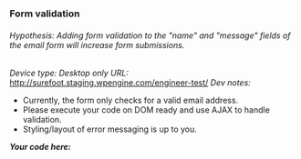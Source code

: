 ### Form validation
###### Hypothesis: Adding form validation to the "name" and "message" fields of the email form will increase form submissions.
*Device type: Desktop only*
*URL:* http://surefoot.staging.wpengine.com/engineer-test/
*Dev notes:*
- Currently, the form only checks for a valid email address. 
- Please execute your code on DOM ready and use AJAX to handle validation.
- Styling/layout of error messaging is up to you.

***Your code here:***